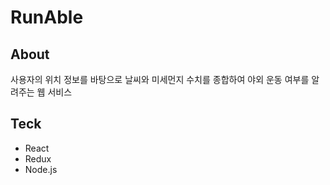 # RunAble
## About
사용자의 위치 정보를 바탕으로 날씨와 미세먼지 수치를 종합하여 야외 운동 여부를 알려주는 웹 서비스

## Teck
- React
- Redux
- Node.js
